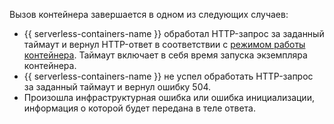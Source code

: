 Вызов контейнера завершается в одном из следующих случаев:

* {{ serverless-containers-name }} обработал HTTP-запрос за заданный таймаут и вернул HTTP-ответ в соответствии с [режимом работы контейнера](../../serverless-containers/concepts/container.md#runtime). Таймаут включает в себя время запуска экземпляра контейнера.
* {{ serverless-containers-name }} не успел обработать HTTP-запрос за заданный таймаут и вернул ошибку 504.
* Произошла инфраструктурная ошибка или ошибка инициализации, информация о которой будет передана в теле ответа.
